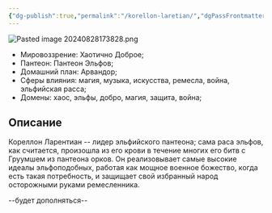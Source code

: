 ```yaml
---
{"dg-publish":true,"permalink":"/korellon-laretian/","dgPassFrontmatter":true}
---
```



![Pasted image 20240828173828.png](/img/user/%D0%98%D0%B7%D0%BE%D0%B1%D1%80%D0%B0%D0%B6%D0%B5%D0%BD%D0%B8%D1%8F/Pasted%20image%2020240828173828.png)
- Мировоззрение: Хаотично Доброе;
- Пантеон: Пантеон Эльфов;
- Домашний план: Арвандор;
- Сферы влияния: магия, музыка, искусства, ремесла, война, эльфийская расса;
- Домены: хаос, эльфы, добро, магия, защита, война;
## Описание
Кореллон Ларентиан -- лидер эльфийского пантеона; сама раса эльфов, как считается, произошла из его крови в течение многих его битв с Груумшем из пантеона орков. Он реализовывает самые высокие идеалы эльфоподобных, работая как мощное военное божество, когда есть такая потребность, и защищает свой избранный народ осторожными руками ремесленника.

--будет дополняться--